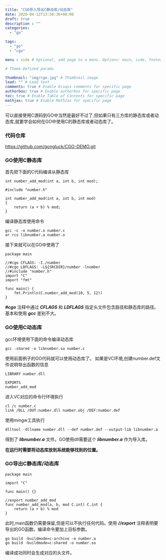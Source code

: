 ```yaml
---
title: "CGO导入导出C静态库/动态库"
date: 2020-04-12T13:50:36+08:00
draft: true
description : ""
categories:
  - "go"

tags:
  - "go"
  - "cgo"

menu : side # Optional, add page to a menu. Options: main, side, footer

# Theme-Defined params

thumbnail: "img/cgo.jpg" # Thumbnail image
lead: "" # Lead text
comments: true # Enable Disqus comments for specific page
authorbox: true # Enable authorbox for specific page
toc: true # Enable Table of Contents for specific page
mathjax: true # Enable MathJax for specific page
---
```


可以直接使用C源码到GO中当然是最好不过了,但如果只有三方库的静态库或者动态库,就要学会如何在GO中使用C的静态库或者动态库了。

<!--more-->

### 代码仓库
https://github.com/gongluck/CGO-DEMO.git

### GO使用C静态库
首先把下面的C代码编译从静态库
```
int number_add_mod(int a, int b, int mod);
```
```
#include "number.h"

int number_add_mod(int a, int b, int mod)
{
    return (a + b) % mod;
}
```
编译静态库使用命令
```
gcc -c -o number.o number.c
ar rcs libnumber.a number.o
```
接下来就可以在GO中使用了
```
package main

//#cgo CFLAGS: -I./number
//#cgo LDFLAGS: -L${SRCDIR}/number -lnumber
//#include "number.h"
import "C"
import "fmt"

func main() {
	fmt.Println(C.number_add_mod(10, 5, 12))
}
```
***#cgo*** 注释中通过 ***CFLAGS*** 和 ***LDFLAGS*** 指定头文件包含路径和静态库的路径。基本和使用 ***gcc*** 差别不大。

### GO使用C动态库
gcc环境使用下面的命令编译动态库
```
gcc -shared -o libnumber.so number.c
```
使用前面例子的GO代码就可以使用动态库了。
如果是VC环境,创建number.def文件说明导出函数的信息
```
LIBRARY number.dll

EXPORTS
number_add_mod
```
进入VC对应的命令行环境执行
```
cl /c number.c
link /DLL /OUT:number.dll number.obj /DEF:number.def
```
使用mingw工具执行
```
dlltool -dllname number.dll --def number.def --output-lib libnumber.a
```
得到了 ***libnumber.a*** 文件。GO使用dll需要这个 ***libnumber.a*** 作为导入库。

**在运行时需要将动态库放到系统能够找到的位置。**

### GO导出C静态库/动态库
```
package main

import "C"

func main() {}

//export number_add_mod
func number_add_mod(a, b, mod C.int) C.int {
	return (a + b) % mod
}
```
此时,main函数仍需要保留,但是可以不执行任何代码。使用 ***//export*** 注释表明要导出的GO函数。编译命令要加上目标参数。
```
go build -buildmode=c-archive -o number.a
go build -buildmode=c-shared -o number.so
```
编译成功同时会生成对应的头文件。
